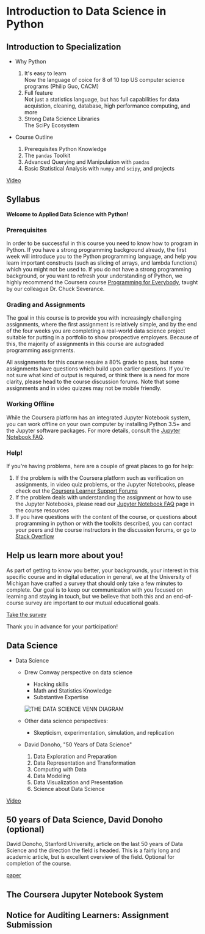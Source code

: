 # Introduction to Data Science in Python

## Introduction to Specialization

+ Why Python
    1. It's easy to learn  
        Now the language of coice for 8 of 10 top US computer science programs (Philip Guo, CACM)
    2. Full feature  
        Not just a statistics language, but has full capabilities for data acquistion, cleaning, database, high performance computing, and more
    3. Strong Data Science Libraries  
        The SciPy Ecosystem

+ Course Outline
    1. Prerequisites Python Knowledge
    2. The `pandas` Toolkit
    3. Advanced Querying and Manipulation with `pandas`
    4. Basic Statistical Analysis with `numpy` and `scipy`, and projects

[Video](https://d3c33hcgiwev3.cloudfront.net/fDbOAIkPEealuRI3K47d-Q.processed/full/540p/index.mp4?Expires=1525392000&Signature=b3zYEqNevBVi7ctzJQc4UZlo4fAEL4mTTFymtAiRuGM5q8z8HoZfJroHPKYsvwSbpNpfFchWK-PCGg~Ezi07~cFvVg55qfZMkiPcS7oH1UfDJ7KLl-dpQ9kuXoDRbbjpezDqP06YUgJIn62SWy~9jdxxE~1E3o7odo~iPBltbTQ_&Key-Pair-Id=APKAJLTNE6QMUY6HBC5A)

## Syllabus

__Welcome to Applied Data Science with Python!__

### Prerequisites

In order to be successful in this course you need to know how to program in Python. If you have a strong programming background already, the first week will introduce you to the Python programming language, and help you learn important constructs (such as slicing of arrays, and lambda functions) which you might not be used to. If you do not have a strong programming background, or you want to refresh your understanding of Python, we highly recommend the Coursera course [Programming for Everybody](https://www.coursera.org/learn/python), taught by our colleague Dr. Chuck Severance.

### Grading and Assignments

The goal in this course is to provide you with increasingly challenging assignments, where the first assignment is relatively simple, and by the end of the four weeks you are completing a real-world data science project suitable for putting in a portfolio to show prospective employers. Because of this, the majority of assignments in this course are autograded programming assignments.

All assignments for this course require a 80% grade to pass, but some assignments have questions which build upon earlier questions. If you're not sure what kind of output is required, or think there is a need for more clarity, please head to the course discussion forums. Note that some assignments and in video quizzes may not be mobile friendly.

### Working Offline

While the Coursera platform has an integrated Jupyter Notebook system, you can work offline on your own computer by installing Python 3.5+ and the Jupyter software packages. For more details, consult the [Jupyter Notebook FAQ](https://www.coursera.org/learn/python-data-analysis/resources/0dhYG).

### Help!

If you're having problems, here are a couple of great places to go for help:

1. If the problem is with the Coursera platform such as verification on assignments, in video quiz problems, or the Jupyter Notebooks, please check out the [Coursera Learner Support Forums](https://learner.coursera.help/hc/en-us/requests)
2. If the problem deals with understanding the assignment or how to use the Jupyter Notebooks, please read our [Jupyter Notebook FAQ](https://www.coursera.org/learn/python-data-analysis/resources/0dhYG) page in the course resources
3. If you have questions with the content of the course, or questions about programming in python or with the toolkits described, you can contact your peers and the course instructors in the discussion forums, or go to [Stack Overflow](http://stackoverflow.com/questions/tagged/python)


## Help us learn more about you!

As part of getting to know you better, your backgrounds, your interest in this specific course and in digital education in general, we at the University of Michigan have crafted a survey that should only take a few minutes to complete. Our goal is to keep our communication with you focused on learning and staying in touch, but we believe that both this and an end-of-course survey are important to our mutual educational goals.

[Take the survey](https://umich.qualtrics.com/SE/?SID=SV_735AxMay2FSApSZ&redirect=SV_9ukuaMa1VKYV9C5&phoenix_global_user_id=%GLOBAL_USER_ID:2013-may-demographics%&phoenix_session_user_id=b9aeb1c86d1c4108f466fffc535219ab82da32fc&name=H.-M.%20Fred%20Chen&platform_id=coursera_phoenix&course_id=python-data-analysis)

Thank you in advance for your participation!


## Data Science

+ Data Science
    + Drew Conway perspective on data science
        + Hacking skills
        + Math and Statistics Knowledge
        + Substantive Expertise

        ![THE DATA SCIENCE VENN DIAGRAM](https://static1.squarespace.com/static/5150aec6e4b0e340ec52710a/t/51525c33e4b0b3e0d10f77ab/1364352052403/Data_Science_VD.png?format=750w)

    + Other data science perspectives:
        + Skepticism, experimentation, simulation, and replication
    + David Donoho, "50 Years of Data Science"
        1. Data Exploration and Preparation
        2. Data Representation and Transformation
        3. Computing with Data
        4. Data Modeling
        5. Data Visualization and Presentation
        6. Science about Data Science


[Video](https://d3c33hcgiwev3.cloudfront.net/N5oBUIkfEeaKKwpaECzIKQ.processed/full/540p/index.mp4?Expires=1525392000&Signature=f1T6sPe7zqpbxyhnU3vtA~Qyi8~tLwu6QsjFRxdB7ykE9ft1jsthOx-WKi5U8FP3MyGguM0mI68di1GPoQ44YTIsyebTdA1BAPPm4zyHtgMa6FIJFjMCuLRGM5pN1eJks2Jf1VpK41Kbcy-9riCE3Y9CkqNMPzNUDzMTcMDU2xA_&Key-Pair-Id=APKAJLTNE6QMUY6HBC5A)

## 50 years of Data Science, David Donoho (optional)

David Donoho, Stanford University, article on the last 50 years of Data Science and the direction the field is headed. This is a fairly long and academic article, but is excellent overview of the field. Optional for completion of the course.

[paper](http://courses.csail.mit.edu/18.337/2015/docs/50YearsDataScience.pdf)

## The Coursera Jupyter Notebook System

## Notice for Auditing Learners: Assignment Submission
